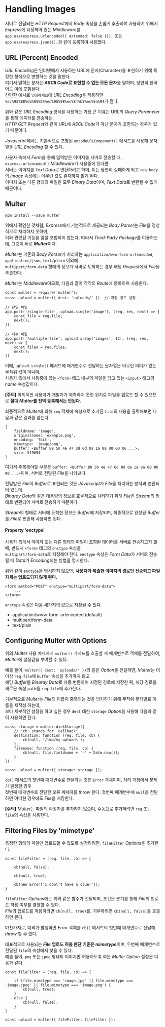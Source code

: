 # Handling Images

서버로 전달되는 *HTTP Request*에서 *Body* 속성을 손쉽게 추출하여 사용하기 위해서 *Express*에 내장되어 있는 *Middleware*를  
`app.use(express.urlencoded({ extended: false }));` 또는 `app.use(express.json());`과 같이 등록하여 사용했다.  

## URL (Percent) Encoded 

*URL Encoding*은 인터넷에서 사용하는 URL에 문자(Character)를 표현하기 위해 특정한 형식으로 변형하는 것을 말한다.  
여기서 말하는 문자는 ***ASCII Code*로 표현할 수 없는 모든 문자**를 말하며, 당연히 한국어도 이에 포함된다.  
간단한 예시로 `안녕하세요`에 *URL Encoding*을 적용하면 `%ec%95%88%eb%85%95%ed%95%98%ec%84%b8%ec%9a%94`가 된다.  

위와 같은 *URL Encoding* 방식을 사용하는 가장 큰 이유는 URL의 *Query Parameter*를 통해 데이터를 전송하는  
*HTTP GET Request*와 같이 URL에 *ASCII Code*가 아닌 문자가 포함되는 경우가 있기 때문이다.  

*Javascript*에서는 기본적으로 포함된 `encodeURLComponent()` 메서드를 사용해 문자열을 *URL Encoding* 할 수 있다.

사용자 측에서 *Form*을 통해 입력받은 이미지를 서버로 전송할 때, `express.urlencoded()` *Middleware*가 사용중에 있다면  
서버는 이미지를 *Text Data*로 변환하려고 하며, 이는 당연히 실패하게 되고 `req.body`의 *Image* 속성에는 아무런 값도 존재하지 않게 된다.  
이미지 또는 다른 형태의 파일은 모두 *Binary Data*이며, *Text Data*로 변환될 수 없기 때문이다.


## Multer

```
npm install --save multer
```

위에서 확인한 것처럼, *Express*에서 기본적으로 제공되는 *Body Parser*는 *File*을 정상적으로 처리하지 못하며,  
이와 관련된 기능을 일절 포함하지 않는다. 따라서 *Third-Party Package*를 이용하는데, 그것이 바로 ***Multer***이다.  

*Multer*는 기존의 *Body Parser*가 처리하는 `application/www-form-urlencoded`, `application/json`, `text/plain` 이외에  
`multipart/form-data` 형태의 정보가 서버로 도착하는 경우 해당 *Request*에서 *File*을 추출한다.  

*Multer*는 *Middleware*이므로, 다음과 같이 각각의 *Route*에 등록하여 사용한다.

```
const multer = require('multer');
const upload = multer({ dest: 'uploads/' })  // 저장 경로 설정

// 단일 파일
app.post('/single-file', upload.single('image'), (req, res, next) => {
    const file = req.file;
    next();
})

// 다수 파일
app.post('/multiple-file', upload.array('images', 12), (req, res, next) => {
    const files = req.files;
    next();
})
```

이때, `upload.single()` 메서드에 매개변수로 전달하는 문자열은 아무런 의미가 없는 무작위 값이 아니며,  
사용자 측에서 사용중에 있는 `<form>` 태그 내부의 파일을 담고 있는 `<input>` 태그의 *name* 속성값이다.

**[주의]** 악의적인 사용자가 개발자가 예측하지 못한 위치로 파일을 업로드 할 수 있으므로 **절대 *Multer*를 전역 등록해서는 안된다.**

최종적으로 *Multer*에 의해 `req` 객체에 속성으로 추가된 `file`의 내용을 출력해보면 다음과 같은 결과를 얻는다.

```
{
    fieldname: 'image',
    originalname: 'example.png',
    encoding: '7bit',
    mimetype: 'image/png',
    buffer: <Buffer 89 50 4e 47 0d 0d 0a 1a 0a 00 00 00 ...>,
    size: 519694
}
```

여기서 주목해야할 부분은 `buffer: <Buffer 89 50 4e 47 0d 0d 0a 1a 0a 00 00 00 ...>`이며, 서버로 전달된 *File*을 나타낸다.  

전달받은 *File*이 *Buffer*로 표현되는 것은 *Javascript*가 *File*을 처리하는 방식과 연관되어 있는데,  
*Binaray Data*와 같은 대용량의 정보를 효율적으로 처리하기 위해 *File*은 *Stream*의 형태로 변환되어 서버로 전송하기 때문이다.

*Stream*의 형태로 서버에 도착한 정보는 *Buffer*에 저장되며, 최종적으로 완성된 *Buffer*를 *File*로 변환해 사용하면 된다.

#### Property 'enctype'

사용자 측에서 이미지 또는 다른 형태의 파일이 포함된 데이터를 서버로 전송하고자 할 때, 반드시 `<form>` 태그의 `enctype` 속성을  
`multipart/form-data`로 지정해야 한다. `enctype` 속성은 *Form Data*가 서버로 전송될 때 *Data*가 *Encoding*되는 방법을 명시한다.  

위와 같이 `enctype`을 명시하지 않으면, **사용자가 제출한 이미지의 경로만 전송되고 파일 자체는 업로드되지 않게 된다.**

```
<form method="POST" enctype="multipart/form-data">
    ...
</form>
```

`enctype` 속성은 다음 세가지의 값으로 지정될 수 있다. 
- application/www-form-urlencoded (default)
- multipart/form-data
- text/plain


## Configuring Multer with Options

위의 *Multer* 사용 예제에서 `multer()` 메서드를 호출할 때 매개변수로 객체를 전달하여, *Multer*에 설정값을 부여할 수 있다.

예를 들어, `multer({ dest: 'uploads/' })`와 같은 *Option*을 전달하면, *Multer*는 더이상 `req.file`에 `buffer` 속성을 추가하지 않고  
해당 *Buffer*를 *Binaray Data*로 자동 변환하여 지정된 경로에 저장한 뒤, 해당 경로를 새로운 속성 `path`를 `req.file`에 추가한다.

기본적으로 *Multer*는 *File*의 이름이 중복되는 것을 방지하기 위해 무작위 문자열로 이름을 재작성 하는데,  
보다 세부적인 설정을 하고 싶은 경우 `dest` 대신 `storage` *Option*을 사용해 다음과 같이 사용하면 된다.

```
const storage = multer.diskStorage({
    // 'cb' stands for 'callback'
    destination: function (req, file, cb) {
        cb(null, '/tmp/my-uploads');
    },
    filename: function (req, file, cb) {
        cb(null, file.fieldname + '-' + Date.now());
    }
})

const upload = multer({ storage: storage });
```

`cb()` 메서드의 첫번째 매개변수로 전달되는 것은 `Error` 객체이며, 처리 과정에서 문제가 발생한 경우  
첫번째 매개변수로 전달한 오류 메세지를 *throw* 한다. 첫번째 매개변수에 `null`을 전달하면 어떠한 경우에도 *File*을 저장한다.

**[주의]** *Multer*는 파일의 확장자를 추가하지 않으며, 수동으로 추가하려면 `req` 또는 `file`의 속성을 사용한다. 


## Filtering Files by 'mimetype'

특정한 형태의 파일만 업로드할 수 있도록 설정하려면, `fileFilter` *Options*을 추가한다.  

```
const fileFilter = (req, file, cb) => {

    cb(null, false);

    cb(null, true);

    cb(new Error('I don\'t have a clue!'));
}
```

`fileFilter` *Options*에는 위와 같은 함수가 전달되며, 조건문 분기를 통해 *File*의 업로드 허용 여부를 결정할 수 있다.  
*File*의 업로드를 허용하려면 `cb(null, true)`를, 거부하려면 `cb(null, false)`를 호출하면 된다.  

마찬가지로, 예외가 발생하면 *Error* 객체를 `cb()` 메서드의 첫번째 매개변수로 전달해 *throw* 할 수 있다.  

대표적으로 사용되는 ***File* 업로드 허용 판단 기준은 *mimetype***이며, 두번째 매개변수로 전달된 `file`의 속성에서 찾을 수 있다.  
예를 들어, `png` 또는 `jpeg` 형태의 이미지만 허용하도록 하는 *Multer Option* 설정은 다음과 같다. 

```
const fileFilter = (req, file, cb) => {

    if (file.mimetype === 'image.jpg' || file.mimetype === 'image.jpeg' || file.mimetype === 'image.png') {
        cb(null, true);
    }
    else {
        cb(null, false);
    }
}

const upload = multer({ fileFilter: fileFilter });
```

